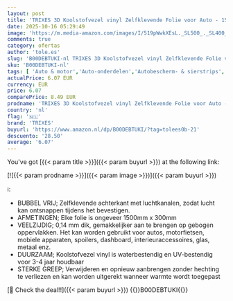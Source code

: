 ```yaml
---
layout: post
title: 'TRIXES 3D Koolstofvezel vinyl Zelfklevende Folie voor Auto - 1500 x 300 mm – Zwart – voor Interieur/Exterieur - Getextureerd 3D-Effect'
date: 2025-10-16 05:29:49
image: 'https://m.media-amazon.com/images/I/519pWwkXEsL._SL500_._SL400_.jpg'
comments: true
category: ofertas
author: 'tole.es'
slug: 'B00DEBTUKI-nl TRIXES 3D Koolstofvezel vinyl Zelfklevende Folie voor Auto...'
sku: 'B00DEBTUKI-nl'
tags: [ 'Auto & motor','Auto-onderdelen','Autobescherm- & sierstrips','Autosierstrips','Autostyling & carrosserie','Onderdelen & accessoires voor auto & motor','trixes','🇳🇱', ]
actualPrice: 6.07 EUR
currency: EUR
price: 6.07
comparePrice: 8.49 EUR
prodname: 'TRIXES 3D Koolstofvezel vinyl Zelfklevende Folie voor Auto - 1500 x 300 mm – Zwart – voor Interieur/Exterieur - Getextureerd 3D-Effect'
country: 'nl'
flag: '🇳🇱'
brand: 'TRIXES'
buyurl: 'https://www.amazon.nl/dp/B00DEBTUKI/?tag=tolees0b-21'
descuento: '28.50'
average: '6.07'
---
```


You've got [{{< param title >}}]({{< param buyurl >}}) at the following link:

[![{{< param prodname >}}]({{< param image >}})]({{< param buyurl >}})

ℹ️:

- BUBBEL VRIJ; Zelfklevende achterkant met luchtkanalen, zodat lucht kan ontsnappen tijdens het bevestigen.
- AFMETINGEN; Elke folie is ongeveer 1500mm x 300mm
- VEELZIJDIG; 0,14 mm dik, gemakkelijker aan te brengen op gebogen oppervlakken. Het kan worden gebruikt voor autos, motorfietsen, mobiele apparaten, spoilers, dashboard, interieuraccessoires, glas, metaal enz.
- DUURZAAM; Koolstofvezel vinyl is waterbestendig en UV-bestendig voor 3-4 jaar houdbaar
- STERKE GREEP; Verwijderen en opnieuw aanbrengen zonder hechting te verliezen en kan worden uitgerekt wanneer warmte wordt toegepast

[🛒 Check the deal!!]({{< param buyurl >}})
{{<world>}}B00DEBTUKI{{</world>}}
